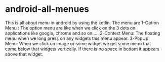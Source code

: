 # android-all-menues
This is all about menu in android by using the kotlin. 
  The menu are 
    1-Option Menu : The option menu are like when we click on the 3 dots on applications like google, chrome and so on ....
    2-Context Menu: The floating menu when we long press on any widgets this menu appear.
    3-PopUp Menu: When we click on image or some widget we get some menu that come below that widgets vertically. If there is no space in bottom it appears above that widget.
